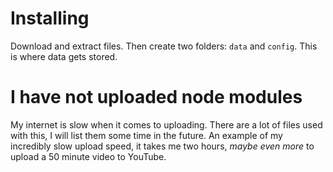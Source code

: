 # Installing
Download and extract files. Then create two folders: `data` and `config`. This is where data gets stored.

# I have not uploaded node modules
My internet is slow when it comes to uploading. There are a lot of files used with this, I will list them some time in the future.
An example of my incredibly slow upload speed, it takes me two hours, *maybe even more* to upload a 50 minute video to YouTube.
